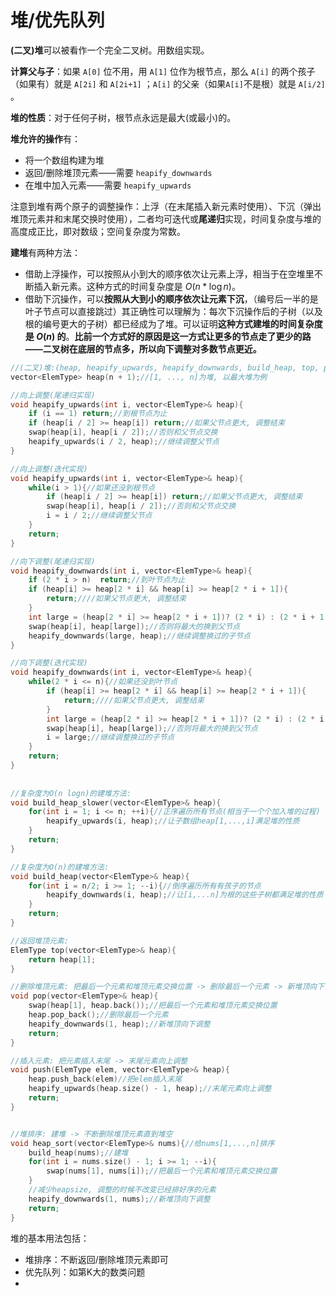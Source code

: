 # 堆/优先队列

**(二叉)堆**可以被看作一个完全二叉树。用数组实现。

**计算父与子**：如果 `A[0]` 位不用，用 `A[1]` 位作为根节点，那么 `A[i]` 的两个孩子（如果有）就是 `A[2i]` 和 `A[2i+1]` ；`A[i]` 的父亲（如果`A[i]`不是根）就是 `A[i/2]` 。

**堆的性质**：对于任何子树，根节点永远是最大(或最小)的。

**堆允许的操作**有：

- 将一个数组构建为堆
- 返回/删除堆顶元素——需要 `heapify_downwards`
- 在堆中加入元素——需要 `heapify_upwards`

注意到堆有两个原子的调整操作：上浮（在末尾插入新元素时使用）、下沉（弹出堆顶元素并和末尾交换时使用），二者均可迭代或**尾递归**实现，时间复杂度与堆的高度成正比，即对数级；空间复杂度为常数。

**建堆**有两种方法：

- 借助上浮操作，可以按照从小到大的顺序依次让元素上浮，相当于在空堆里不断插入新元素。这种方式的时间复杂度是 $O(n *\log n)$。
- 借助下沉操作，可以**按照从大到小的顺序依次让元素下沉**，（编号后一半的是叶子节点可以直接跳过）其正确性可以理解为：每次下沉操作后的子树（以及根的编号更大的子树）都已经成为了堆。可以证明**这种方式建堆的时间复杂度是 $O(n)$ 的**。**比前一个方式好的原因是这一方式让更多的节点走了更少的路——二叉树在底层的节点多，所以向下调整对多数节点更近。**

```c++
//(二叉)堆:(heap, heapify_upwards, heapify_downwards, build_heap, top, pop, push)
vector<ElemType> heap(n + 1);//[1, ..., n]为堆, 以最大堆为例

//向上调整(尾递归实现)
void heapify_upwards(int i, vector<ElemType>& heap){
    if (i == 1)	return;//到根节点为止
    if (heap[i / 2] >= heap[i])	return;//如果父节点更大, 调整结束
    swap(heap[i], heap[i / 2]);//否则和父节点交换
    heapify_upwards(i / 2, heap);//继续调整父节点
}

//向上调整(迭代实现)
void heapify_upwards(int i, vector<ElemType>& heap){
    while(i > 1){//如果还没到根节点
        if (heap[i / 2] >= heap[i])	return;//如果父节点更大, 调整结束
        swap(heap[i], heap[i / 2]);//否则和父节点交换
        i = i / 2;//继续调整父节点
    }
    return;
}

//向下调整(尾递归实现)
void heapify_downwards(int i, vector<ElemType>& heap){
    if (2 * i > n)	return;//到叶节点为止
    if (heap[i] >= heap[2 * i] && heap[i] >= heap[2 * i + 1]){
        return;////如果父节点更大, 调整结束
    }
    int large = (heap[2 * i] >= heap[2 * i + 1])? (2 * i) : (2 * i + 1);
    swap(heap[i], heap[large]);//否则将最大的换到父节点
    heapify_downwards(large, heap);//继续调整换过的子节点
}

//向下调整(迭代实现)
void heapify_downwards(int i, vector<ElemType>& heap){
    while(2 * i <= n){//如果还没到叶节点
        if (heap[i] >= heap[2 * i] && heap[i] >= heap[2 * i + 1]){
        	return;////如果父节点更大, 调整结束
    	}
        int large = (heap[2 * i] >= heap[2 * i + 1])? (2 * i) : (2 * i + 1);
    	swap(heap[i], heap[large]);//否则将最大的换到父节点
        i = large;//继续调整换过的子节点
    }
	return;
}
    
    
//复杂度为O(n logn)的建堆方法:
void build_heap_slower(vector<ElemType>& heap){
    for(int i = 1; i <= n; ++i){//正序遍历所有节点(相当于一个个加入堆的过程)
        heapify_upwards(i, heap);//让子数组heap[1,...,i]满足堆的性质
    }
    return;
}

//复杂度为O(n)的建堆方法:
void build_heap(vector<ElemType>& heap){
    for(int i = n/2; i >= 1; --i){//倒序遍历所有有孩子的节点
        heapify_downwards(i, heap);//让[i,...n]为根的这些子树都满足堆的性质
    }
    return;
}

//返回堆顶元素:
ElemType top(vector<ElemType>& heap){
    return heap[1];
}

//删除堆顶元素: 把最后一个元素和堆顶元素交换位置 -> 删除最后一个元素 -> 新堆顶向下调整 
void pop(vector<ElemType>& heap){
    swap(heap[1], heap.back());//把最后一个元素和堆顶元素交换位置
    heap.pop_back();//删除最后一个元素
    heapify_downwards(1, heap);//新堆顶向下调整
    return;
}

//插入元素: 把元素插入末尾 -> 末尾元素向上调整 
void push(ElemType elem, vector<ElemType>& heap){
    heap.push_back(elem)//把elem插入末尾
    heapify_upwards(heap.size() - 1, heap);//末尾元素向上调整
    return;
}


//堆排序: 建堆 -> 不断删除堆顶元素直到堆空
void heap_sort(vector<ElemType>& nums){//给nums[1,...,n]排序
    build_heap(nums);//建堆
    for(int i = nums.size() - 1; i >= 1; --i){
        swap(nums[1], nums[i]);//把最后一个元素和堆顶元素交换位置
    }
    //减少heapsize, 调整的时候不改变已经排好序的元素
    heapify_downwards(1, nums);//新堆顶向下调整
    return;
}
```

堆的基本用法包括：

- 堆排序：不断返回/删除堆顶元素即可
- 优先队列：如第K大的数类问题
- 